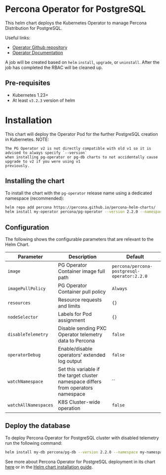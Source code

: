 # Percona Operator for PostgreSQL
This helm chart deploys the Kubernetes Operator to manage Percona Distribution for PostgreSQL.

Useful links:
- [Operator Github repository](https://github.com/percona/percona-postgresql-operator/)
- [Operator Documentation](https://www.percona.com/doc/kubernetes-operator-for-postgresql/index.html)

A job will be created based on `helm` `install`, `upgrade`, or `uninstall`. After the
job has completed the RBAC will be cleaned up.

## Pre-requisites
* Kubernetes 1.23+
* At least `v3.2.3` version of helm

# Installation
This chart will deploy the Operator Pod for the further PostgreSQL creation in Kubernetes.
NOTE:
```
The PG Operator v2 is not directly compatible with old v1 so it is advised to always specify `--version`
when installing pg-operator or pg-db charts to not accidentally cause upgrade to v2 if you were using v1
previously.
```

## Installing the chart
To install the chart with the `pg-operator` release name using a dedicated namespace (recommended):

```sh
helm repo add percona https://percona.github.io/percona-helm-charts/
helm install my-operator percona/pg-operator --version 2.2.0 --namespace my-namespace --create-namespace
```

## Configuration
The following shows the configurable parameters that are relevant to the Helm
Chart.

| Parameter                       | Description                                                             | Default                                          |
| ------------------------------- | ------------------------------------------------------------------------| -------------------------------------------------|
| `image`| PG Operator Container image full path| `percona/percona-postgresql-operator:2.2.0` |
| `imagePullPolicy`| PG Operator Container pull policy| `Always`|
| `resources`| Resource requests and limits| `{}`|
| `nodeSelector`| Labels for Pod assignment| `{}`|
| `disableTelemetry`| Disable sending PXC Operator telemetry data to Percona| `false`|
| `operatorDebug`| Enable/disable operators' extended log output | `false` |
| `watchNamespace`| Set this variable if the target cluster namespace differs from operators namespace | `` |
| `watchAllNamespaces`| K8S Cluster-wide operation | `false` |

## Deploy the database
To deploy Percona Operator for PostgreSQL cluster with disabled telemetry run the following command:

```sh
helm install my-db percona/pg-db --version 2.2.0 --namespace my-namespace
```

See more about Percona Operator for PostgreSQL deployment in its chart [here](https://github.com/percona/percona-helm-charts/tree/main/charts/pg-db) or in the [Helm chart installation guide](https://www.percona.com/doc/kubernetes-operator-for-postgresql/helm.html).
